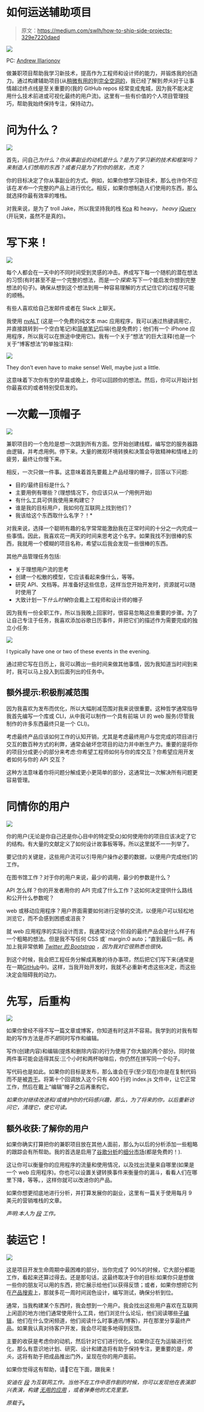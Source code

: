 # 如何运送辅助项目

> 原文：<https://medium.com/swlh/how-to-ship-side-projects-329e7220daed>

![](img/08e778c9378a017b44cf55e8971d8bec.png)

PC: [Andrew Illarionov](https://twitter.com/Andyillarionov)

做兼职项目帮助我学习新技术，提高作为工程师和设计师的能力，并锻炼我的创造力。通过构建辅助项目(从[稍微有用的](http://www.andyjiang.com/sw)到[完全空洞的](http://bottomofproducthunt.com/)，我已经了解到*势头*对于让事情越过终点线是至关重要的(我的 GitHub repos 经常变成鬼城，因为我不能决定用什么技术前进或可视化最终的用户流)。这里有一些有价值的个人项目管理技巧，帮助我始终保持专注，保持动力。

# 问为什么？

![](img/a42a7441126b51c4ff3652149771a9c3.png)

首先，问自己*为什么？你从事副业的动机是什么？是为了学习新的技术和框架吗？来制造人们想用的东西？或者只是为了钓你的朋友，杰克？*

你的目标决定了你从事副业的方式。例如，如果你想学习新技术，那么也许你不应该在*发布*一个完整的产品上进行优化。相反，如果你想制造人们使用的东西，那么就选择你最有效率的堆栈。

对我来说，是为了 troll Jake，所以我坚持我的栈 [Koa](http://koajs.com/) 和 heavy， *heavy* [jQuery](https://jquery.com/) (开玩笑，虽然不是真的)。

# 写下来！

![](img/2fbc4d9511cc4c883baf2e0744ed0d4d.png)

每个人都会在一天中的不同时间受到灵感的冲击。养成写下每一个随机的潜在想法的习惯(有时甚至不是一个完整的想法，而是一个*探索*:写下一个能启发你想到完整想法的句子)。确保从想到这个想法到用一种容易理解的方式记住它的过程尽可能的顺畅。

有些人喜欢给自己发邮件或者在 Slack 上聊天。

我使用 [nvALT](http://www.macworld.com/article/2047073/nvalt-review-makes-writing-and-finding-plain-text-notes-simple.html) (这是一个免费的纯文本 mac 应用程序，我可以通过热键调用它，并直接跳转到一个空白笔记)和[简单笔记](http://simplenote.com/)后端(也是免费的；他们有一个 iPhone 应用程序，所以我可以在旅途中使用它)。我有一个关于“想法”的巨大注释(也是一个关于“博客想法”的单独注释):

![](img/680cb8959e0bc1e799f1e7c60637bc18.png)

They don’t even have to make sense! Well, maybe just a little.

这意味着下次你有空的早晨或晚上，你可以回顾你的想法。然后，你可以开始计划你最喜欢的或者特别受启发的。

# 一次戴一顶帽子

![](img/13d2449ac4422a0948c9427ec0cfd9a4.png)

兼职项目的一个危险是想一次跳到所有方面。您开始创建线框，编写您的服务器路由逻辑，并考虑用例。停下来。大量的微观环境转换和决策会导致精神和情绪上的疲劳，最终让你慢下来。

相反，一次只做一件事。这意味着首先要戴上产品经理的帽子，回答以下问题:

*   目的/最终目标是什么？
*   主要用例有哪些？(理想情况下，你应该只从*一个*用例开始)
*   有什么工具可供我使用来构建它？
*   谁是我的目标用户，我如何在互联网上找到他们？
*   我该给这个东西取什么名字？！*

对我来说，选择一个聪明有趣的名字常常能激励我在正常时间的十分之一内完成一些事情。因此，我喜欢花一两天的时间来思考这个名字。如果我找不到很棒的东西，我就用一个模糊的项目名称，希望以后我会发现一些很棒的东西。

其他产品管理任务包括:

*   关于理想用户流的思考
*   创建一个松散的模型，它应该看起来像什么，等等。
*   研究 API、文档等。并准备好这些信息，这样当您开始开发时，资源就可以随时使用了
*   大致计划一下*什么时候*你会戴上工程师和设计师的帽子

因为我有一份全职工作，所以当我晚上回家时，很容易忽略这些重要的步骤。为了让自己专注于任务，我喜欢添加谷歌日历事件，并把它们的描述作为需要完成的独立小任务:

![](img/39d314e3bde196930bbeb8d67ca669d3.png)

I typically have one or two of these events in the evening.

通过把它写在日历上，我可以腾出一些时间来做其他事情，因为我知道当时间到来时，我可以马上投入到后面列出的任务中。

## 额外提示:积极削减范围

因为我喜欢为发布而优化，所以大幅削减范围对我来说很重要。这种哲学通常指导我首先编写一个库或 CLI，从中我可以制作一个具有前端 UI 的 web 服务(尽管我制作的许多东西最终只是一个 CLI)。

考虑最终产品应该如何工作的认知开销，尤其是考虑最终用户与您完成的项目进行交互的数百种方式的利弊，通常会破坏您项目的动力并中断生产力。重要的是将你的项目分成更小的部分来考虑:你希望工程师如何与你的库交互？你希望应用开发者如何与你的 API 交互？

这种方法意味着你将问题分解成更小更简单的部分，这通常比一次解决所有问题更容易管理。

# 同情你的用户

![](img/b5a4052cc3bc6187d7fd8f11d455b6eb.png)

你的用户(无论是你自己还是你心目中的特定受众)如何使用你的项目应该决定了它的结构。有大量的文献定义了如何设计故事板等等。所以这里就不一一列举了。

要记住的关键是，这些用户流可以引导用户操作必要的数据，以便用户完成他们的工作。

在图书馆工作？对于你的用户来说，最少的调用，最少的参数是什么？

API 怎么样？你的开发者用你的 API 完成了什么工作？这如何决定提供什么路线和公开什么参数呢？

web 或移动应用程序？用户界面需要如何进行足够的交流，以便用户可以轻松地浏览它，而不会感到困惑或沮丧？

就 web 应用程序的实际设计而言，我通常对这个阶段的最终产品会是什么样子有一个粗略的想法。但是我不写任何 CSS 或` margin:0 auto；“直到最后一刻。再加上我非常依赖 [*Twitter 的 Bootstrap*](http://getbootstrap.com/) *，因为我对它很熟悉也很快。*

到这个时候，我会把工程任务分解成离散的待办事项，然后把它们写下来(通常是在一期[GitHub](https://github.com/lambtron/snoobear/issues/1)中)。这样，当我开始开发时，我就不必重新考虑这些决定，而这些决定会阻碍我的动力。

# 先写，后重构

![](img/cce133d937d67e663194330947366021.png)

如果你曾经不得不写一篇文章或博客，你知道有时这并不容易。我学到的对我有帮助的写作方法是*而不是*同时写作和编辑。

写作(创建内容)和编辑(提炼和删除内容)的行为使用了你大脑的两个部分。同时做两件事可能会适得其反:三个小时和两杯咖啡后，你仍然在拼写同一个句子。

写代码也是如此。如果你的目标是发布，那么谁会在乎(至少现在)你是在复制代码而不是被[弄干](http://blog.andyjiang.com/how-to-ship-side-projects/)。将第十个回调放入这个只有 400 行的 index.js 文件中，让它正常工作，然后在戴上“编辑”帽子之后再重构它。

*如果你对继续改进和/或维护你的代码感兴趣，那么，为了将来的你，以后重新访问它，清理它，使它可读。*

## 额外收获:了解你的用户

如果你确实打算把你的兼职项目放在其他人面前，那么为以后的分析添加一些粗略的跟踪会有所帮助。我的首选是启用了[谷歌分析](https://www.google.com/analytics/)的[细分市场](https://www.segment.com/)(都是免费的！).

这让你可以衡量你的应用程序的流量和使用情况，以及找出流量来自哪里(如果是一个 web 应用程序)。你也可以设置关键转换事件来衡量你的漏斗，看看人们在哪里下降，等等。，这样你就可以改进你的产品。

如果你想更彻底地进行分析，并打算发展你的副业，这里有一篇关于使用每月 9 美元的营销堆栈的文章。

*声明:本人为* [*段*](https://www.segment.com) *工作。*

# 装运它！

![](img/e2b01b0c8d6af3b0a5b4f3768f207d7f.png)

这是项目开发生命周期中最困难的部分，当你完成了 90%的时候，它大部分都能工作，看起来还算过得去。还是那句话，这最终取决于你的目标:如果你只是想做一些你的朋友可以用的东西，把它展示给他们以获得反馈；或者，如果你想把它列在[产品搜索](https://www.producthunt.com/)上，那就多花一周时间润色设计，编写测试，确保分析到位。

通常，当我构建某个东西时，我会想到一个用户。我会找出这些用户喜欢在互联网上闲逛的地方(他们通常使用什么工具，他们浏览什么论坛，他们阅读哪些[子编辑](http://blog.andyjiang.com/snoobear-easily-manage-multiple-reddit-submissions/)，他们在什么空闲频道，他们阅读什么时事通讯/博客)，并在那里分享最终产品。如果我认真对待客户开发，我会尽可能多地得到反馈。

主要的收获是考虑你的动机，然后针对它们进行优化。如果你正在为运输进行优化，那么有意识地计划、研究、设计和建造将有助于保持专注，更重要的是，*势头*，这将有助于把成品推出门外，呈现在你的用户面前。

如果你觉得这有帮助，请💚它在下面，跟我来！

*安迪在* [*段*](https://www.segment.com) *为互联网工作。当他不在工作中恶作剧的时候，你可以发现他在表演即兴表演，构建* [*无用的应用*](http://www.bottomofproducthunt.com/) *，或者弹奏他的尤克里里。*

*原载于*[](http://blog.andyjiang.com/how-to-ship-side-projects/)**。**